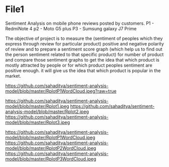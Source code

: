 # File1
Sentiment Analysis on mobile phone reviews posted by customers.
P1 - RedmiNote 4
p2 - Moto G5 plus
P3 - Sumsung galaxy J7 Prime 

The objective of project is to measure the (sentiment of peoples which they express through review for particular product) positive and negative polarity of review and to prepare a sentiment score graph (which help us to find out the person sentiment related to that specific product) for number of product and compare those sentiment graphs to get the idea that which product is mostly attracted by people or for which product peoples sentiment are positive enough. it will give us the idea that which product is popular in the market.

https://github.com/sahaditya/sentiment-analysis-model/blob/master/RplotP1WordCloud.jpeg?raw=true

https://github.com/sahaditya/sentiment-analysis-model/blob/master/Rplot1.jpeg
https://github.com/sahaditya/sentiment-analysis-model/blob/master/Rplot2.jpeg
https://github.com/sahaditya/sentiment-analysis-model/blob/master/Rplot3.jpeg


https://github.com/sahaditya/sentiment-analysis-model/blob/master/RplotP1WordCloud.jpeg
https://github.com/sahaditya/sentiment-analysis-model/blob/master/RplotP2WordCloud.jpeg
https://github.com/sahaditya/sentiment-analysis-model/blob/master/RplotP3WordCloud.jpeg
